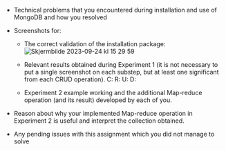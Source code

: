 
- Technical problems that you encountered during installation and use of MongoDB and how you resolved

- Screenshots for:

  - The correct validation of the installation package:
    ![Skjermbilde 2023-09-24 kl  15 29 59](https://github.com/h586613/a1dat250/assets/54099085/922d28e2-f13b-4570-b393-f5506051e36c)

  - Relevant results obtained during Experiment 1 (it is not necessary to put a single screenshot on each substep, but at least one significant from each CRUD operation).
    C:
    R:
    U:
    D:

  - Experiment 2 example working and the additional Map-reduce operation (and its result) developed by each of you.

- Reason about why your implemented Map-reduce operation in Experiment 2 is useful and interpret the collection obtained. 

- Any pending issues with this assignment which you did not manage to solve
